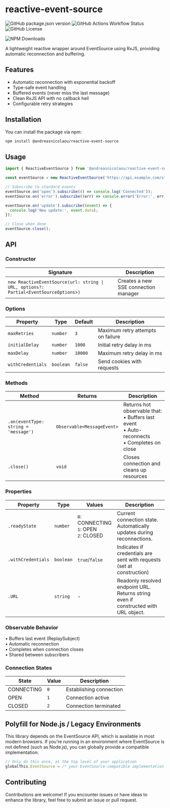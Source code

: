 # reactive-event-source

![GitHub package.json version](https://img.shields.io/github/package-json/v/andreasnicolaou/reactive-event-source)
![GitHub Actions Workflow Status](https://img.shields.io/github/actions/workflow/status/andreasnicolaou/reactive-event-source/build.yaml)
![GitHub License](https://img.shields.io/github/license/andreasnicolaou/reactive-event-source)

![NPM Downloads](https://img.shields.io/npm/dm/%40andreasnicolaou%2Freactive-event-source)

A lightweight reactive wrapper around EventSource using RxJS, providing automatic reconnection and buffering.

## Features

- Automatic reconnection with exponential backoff
- Type-safe event handling
- Buffered events (never miss the last message)
- Clean RxJS API with no callback hell
- Configurable retry strategies

## Installation

You can install the package via npm:

```bash
npm install @andreasnicolaou/reactive-event-source
```

## Usage

```ts
import { ReactiveEventSource } from '@andreasnicolaou/reactive-event-source';

const eventSource = new ReactiveEventSource('https://api.example.com/stream');

// Subscribe to standard events
eventSource.on('open').subscribe(() => console.log('Connected'));
eventSource.on('error').subscribe((err) => console.error('Error:', err));

eventSource.on('update').subscribe((event) => {
  console.log('New update:', event.data);
});

// Close when done
eventSource.close();
```

## API

### Constructor

| Signature                                                                            | Description                          |
| ------------------------------------------------------------------------------------ | ------------------------------------ |
| `new ReactiveEventSource(url: string \| URL, options?: Partial<EventSourceOptions>)` | Creates a new SSE connection manager |

### Options

| Property          | Type      | Default | Description                       |
| ----------------- | --------- | ------- | --------------------------------- |
| `maxRetries`      | `number`  | `3`     | Maximum retry attempts on failure |
| `initialDelay`    | `number`  | `1000`  | Initial retry delay in ms         |
| `maxDelay`        | `number`  | `10000` | Maximum retry delay in ms         |
| `withCredentials` | `boolean` | `false` | Send cookies with requests        |

### Methods

| Method                               | Returns                    | Description                                                                                       |
| ------------------------------------ | -------------------------- | ------------------------------------------------------------------------------------------------- |
| `.on(eventType: string = 'message')` | `Observable<MessageEvent>` | Returns hot observable that:<br>• Buffers last event<br>• Auto-reconnects<br>• Completes on close |
| `.close()`                           | `void`                     | Closes connection and cleans up resources                                                         |

### Properties

| Property           | Type      | Values                                      | Description                                                                         |
| ------------------ | --------- | ------------------------------------------- | ----------------------------------------------------------------------------------- |
| `.readyState`      | `number`  | `0`: CONNECTING<br>`1`: OPEN<br>`2`: CLOSED | Current connection state. Automatically updates during reconnections.               |
| `.withCredentials` | `boolean` | `true`/`false`                              | Indicates if credentials are sent with requests (set at construction)               |
| `.URL`             | `string`  | -                                           | Readonly resolved endpoint URL. Returns string even if constructed with URL object. |

### Observable Behavior

• Buffers last event (ReplaySubject)  
• Automatic reconnection  
• Completes when connection closes  
• Shared between subscribers

### Connection States

| State      | Value | Description             |
| ---------- | ----- | ----------------------- |
| CONNECTING | `0`   | Establishing connection |
| OPEN       | `1`   | Connection active       |
| CLOSED     | `2`   | Connection terminated   |

## Polyfill for Node.js / Legacy Environments
This library depends on the EventSource API, which is available in most modern browsers. If you're running in an environment where EventSource is not defined (such as Node.js), you can globally provide a compatible implementation:

```ts
// Only do this once, at the top level of your application
globalThis.EventSource = /* your EventSource-compatible implementation */;
```

## Contributing

Contributions are welcome! If you encounter issues or have ideas to enhance the library, feel free to submit an issue or pull request.
